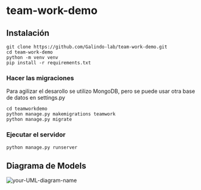 # team-work-demo

## Instalación

```shell
git clone https://github.com/Galindo-lab/team-work-demo.git
cd team-work-demo
python -m venv venv
pip install -r requirements.txt
```

### Hacer las migraciones
Para agilizar el desarollo se utilizo MongoDB, pero se puede usar otra base de datos en settings.py

```shell
cd teamworkdemo
python manage.py makemigrations teamwork
python manage.py migrate
```

### Ejecutar el servidor
```shell
python manage.py runserver
```

## Diagrama de Models
![your-UML-diagram-name](http://www.plantuml.com/plantuml/proxy?cache=no&src=https://raw.githubusercontent.com/Galindo-lab/team-work-demo/develop/diagrams/clases.iuml)